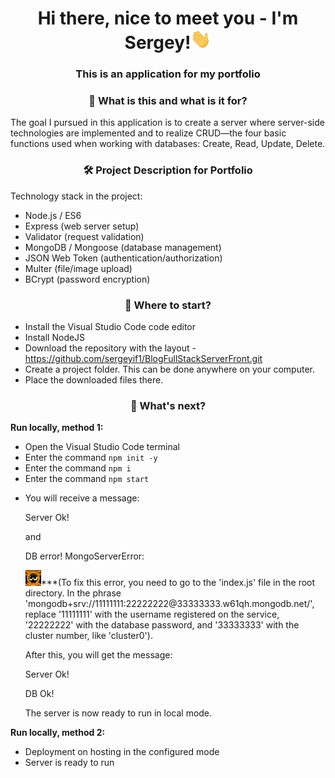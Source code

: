 <h1 align="center">Hi there, nice to meet you - I'm Sergey!<img src="./imges/Hi.gif" height="32" alt="Hi" />
        </h1>

<h3 align="center">This is an application for my portfolio</h3>

<h3 align="center">👀 What is this and what is it for?</h3>

<p>The goal I pursued in this application is to create a server where server-side technologies are implemented and to realize CRUD—the four basic functions used when working with databases: Create, Read, Update, Delete.</p>

<h3 align="center">🛠 Project Description for Portfolio</h3>
<p>Technology stack in the project:</p>
<ul>
<li>Node.js / ES6</li>
<li>Express (web server setup)</li>
<li>Validator (request validation)</li>
<li>MongoDB / Mongoose (database management)</li>
<li>JSON Web Token (authentication/authorization)</li>
<li>Multer (file/image upload)</li>
<li>BCrypt (password encryption)</li>
</ul>

<h3 align="center">👀 Where to start?</h3>
        <ul>
            <li>Install the Visual Studio Code code editor</li>
            <li>Install NodeJS</li>
            <li>Download the repository with the layout - <a
                    href="https://github.com/sergeyif1/BlogFullStackServerFront.git"
                    class="link">https://github.com/sergeyif1/BlogFullStackServerFront.git</a></li>
            <li>Create a project folder. This can be done anywhere on your computer.</li>
            <li>Place the downloaded files there.</li>
        </ul>
<h3 align="center">👀 What's next?</h3>
        <p><strong>Run locally, method 1:</strong></p>
        <ul>
            <li>Open the Visual Studio Code terminal</li>
            <li>Enter the command <code>npm init -y</code></li>
            <li>Enter the command <code>npm i</code></li>
            <li>Enter the command <code>npm start</code></li>
            <li>
            <p>You will receive a message:</p>
            <p>Server Ok!</p>
            <p>and</p>
            <p>DB error! MongoServerError:</p>
            <p><img src="./imges/banner.gif" height="25" alt="Go" />***(To fix this error, you need to go to the 'index.js' file in the root directory. In the phrase 'mongodb+srv://11111111:22222222@33333333.w61qh.mongodb.net/', replace '11111111' with the username registered on the service, '22222222' with the database password, and '33333333' with the cluster number, like 'cluster0').</p>
            <p>After this, you will get the message:</p>
            <p>Server Ok!</p>
            <p>DB Ok!</p>
            <p>The server is now ready to run in local mode.</p>
        </ul>
            <p><strong>Run locally, method 2:</strong></p>
        <ul>
            <li>Deployment on hosting in the configured mode</li>
            <li>Server is ready to run</li>
        </ul>
